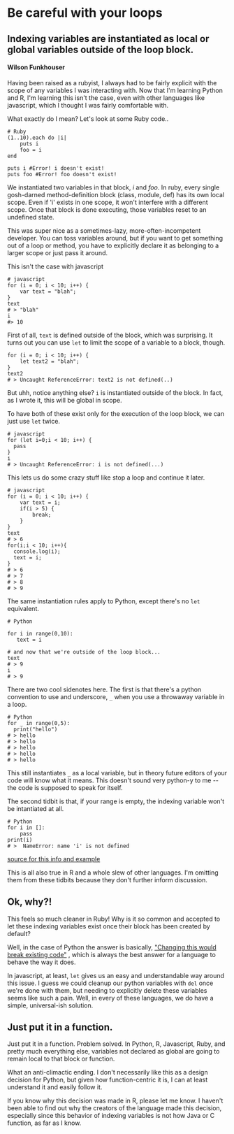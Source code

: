 # Be careful with your loops

## Indexing variables are instantiated as local or global variables outside of the loop block. 
#### Wilson Funkhouser

Having been raised as a rubyist, I always had to be fairly explicit with the
scope of any variables I was interacting with.  Now that I'm learning Python and
R, I'm learning this isn't the case, even with other languages like javascript,
  which I thought I was fairly comfortable with. 

What exactly do I mean? Let's look at some Ruby code..

```
# Ruby
(1..10).each do |i|
    puts i
    foo = i
end

puts i #Error! i doesn't exist!
puts foo #Error! foo doesn't exist!
```

We instantiated two variables in that block, _i_ and _foo_. In ruby, every
single gosh-darned method-definition block (class, module, def) has its own 
local scope. Even if 'i' exists in one scope, it won't interfere with a
different scope.  Once that block is done executing, those variables reset
to an undefined state. 

This was super nice as a sometimes-lazy, more-often-incompetent developer. 
You can toss variables around, but if you want to get something out of a loop or
method, you have to explicitly declare it as belonging to a larger scope or just
pass it around.

This isn't the case with javascript 

``` 
# javascript
for (i = 0; i < 10; i++) { 
    var text = "blah";
}
text
# > "blah"
i
#> 10
```

First of all, `text` is defined outside of the block, which was surprising. It
turns out you can use `let` to limit the scope of a variable to a block, though. 

```
for (i = 0; i < 10; i++) { 
    let text2 = "blah";
}
text2
# > Uncaught ReferenceError: text2 is not defined(..)
```
But uhh, notice anything else? `i` is instantiated outside of the block. In
fact, as I wrote it, this will be global in scope. 

To have both of these exist only for the execution of the loop block, we can
just use `let` twice.

```
# javascript
for (let i=0;i < 10; i++) {
  pass
}
i
# > Uncaught ReferenceError: i is not defined(...)
```

This lets us do some crazy stuff like stop a loop and continue it later. 
```
# javascript
for (i = 0; i < 10; i++) { 
    var text = i;
    if(i > 5) {
        break;
    }
}
text
# > 6
for(i;i < 10; i++){
  console.log(i);
  text = i;
}
# > 6
# > 7
# > 8
# > 9

```

The same instantiation rules apply to Python, except there's no `let`
equivalent.

```
# Python

for i in range(0,10):
   text = i

# and now that we're outside of the loop block...
text
# > 9
i
# > 9
```

There are two cool sidenotes here. The first is that there's a python convention
to use and underscore, `_` when you use a throwaway variable in a loop.
```
# Python
for _ in range(0,5):
  print("hello")
# > hello
# > hello
# > hello
# > hello
# > hello
```

This still instantiates `_` as a local variable, but in theory future editors of
your code will know what it means. This doesn't sound very python-y to me -- the
code is supposed to speak for itself. 

The second tidbit is that, if your range is empty, the indexing variable won't
be intantiated at all. 

```
# Python
for i in []:
    pass
print(i)
# >  NameError: name 'i' is not defined
```
[source for this info and example](http://eli.thegreenplace.net/2015/the-scope-of-index-variables-in-pythons-for-loops/)

This is all also true in R and a whole slew of other languages. I'm omitting
them from these tidbits because they don't further inform discussion. 

## Ok, why?! 

This feels so much cleaner in Ruby! Why is it so common and accepted to let
these indexing variables exist once their block has been created by default?

Well, in the case of Python the answer is basically, ["Changing this would break
existing code"](https://mail.python.org/pipermail/python-ideas/2008-October/002109.html) 
, which is always the best answer for a language to behave the way it does. 

In javascript, at least, `let` gives us an easy and understandable way around
this issue. I guess we could cleanup our python variables with `del` once we're
done with them, but needing to explicitly delete these variables seems like such
a pain.  Well, in every of these languages, we do have a simple, universal-ish solution. 

## Just put it in a function. 

Just put it in a function. Problem solved. In Python, R, Javascript, Ruby, and pretty much everything else,
variables not declared as global are going to remain local to that
block or function. 

What an anti-climactic ending. I don't necessarily like this as a design
decision for Python, but given how function-centric it is, I can at least
understand it and easily follow it. 

If you know why this decision was made in R, please let me know. I haven't been
able to find out why the creators of the language made this decision, especially
since this behavior of indexing variables is not how Java or C function, as far
as I know. 
